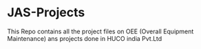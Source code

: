 # JAS-Projects
This Repo contains all the project files on OEE (Overall Equipment Maintenance) ans projects done in HUCO india Pvt.Ltd
